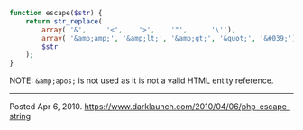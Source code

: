 ```php
function escape($str) {
    return str_replace(
        array( '&',     '<',    '>',    '"',      '\''),
        array( '&amp;amp;', '&amp;lt;', '&amp;gt;', '&quot;', '&#039;'),
        $str
    );
}
```

NOTE: `&amp;apos;` is not used as it is not a valid HTML entity reference.

---

Posted Apr 6, 2010.
https://www.darklaunch.com/2010/04/06/php-escape-string